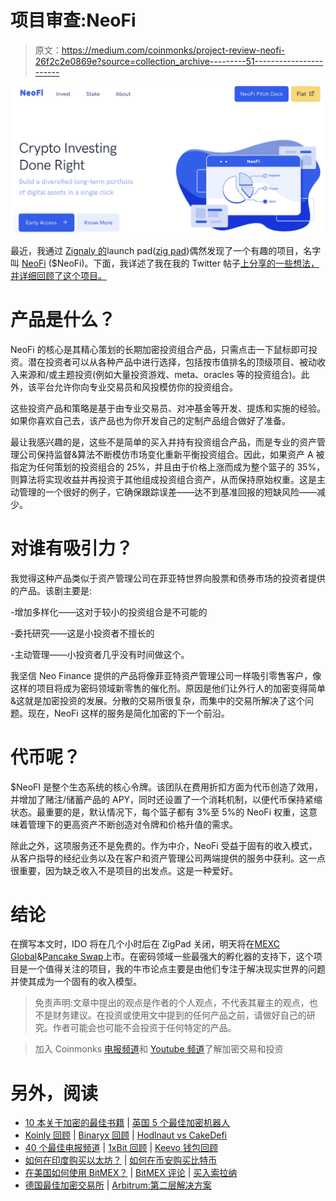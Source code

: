 # 项目审查:NeoFi

> 原文：<https://medium.com/coinmonks/project-review-neofi-26f2c2e0869e?source=collection_archive---------51----------------------->

![](img/ac233cf40e9b39d1364b273b999c1a57.png)

最近，我通过 [Zignaly 的](/coinmonks/project-review-zignaly-part-1-cd814fcc8dd6)launch pad([zig pad](https://zignaly.com/app/login/?ret=%2Fapp%2Fdashboard%2F))偶然发现了一个有趣的项目，名字叫 [NeoFi](https://neofi.app/index.html) ($NeoFi)。下面，我详述了我在我的 Twitter 帖子[上分享的一些想法，并详细回顾了这个项目。](https://twitter.com/ahmedashafi/status/1505958533661036544?s=20&t=0aKTfQezylgonZy21i8M9Q)

# 产品是什么？

NeoFi 的核心是其精心策划的长期加密投资组合产品，只需点击一下鼠标即可投资。潜在投资者可以从各种产品中进行选择，包括按市值排名的顶级项目、被动收入来源和/或主题投资(例如大量投资游戏、meta、oracles 等的投资组合)。此外，该平台允许你向专业交易员和风投模仿你的投资组合。

这些投资产品和策略是基于由专业交易员、对冲基金等开发、提炼和实施的经验。如果你喜欢自己去，该产品也为你开发自己的定制产品组合做好了准备。

最让我感兴趣的是，这些不是简单的买入并持有投资组合产品，而是专业的资产管理公司保持监督&算法不断模仿市场变化重新平衡投资组合。因此，如果资产 A 被指定为任何策划的投资组合的 25%，并且由于价格上涨而成为整个篮子的 35%，则算法将实现收益并再投资于其他组成投资组合资产，从而保持原始权重。这是主动管理的一个很好的例子，它确保跟踪误差——达不到基准回报的短缺风险——减少。

# **对谁有吸引力？**

我觉得这种产品类似于资产管理公司在菲亚特世界向股票和债券市场的投资者提供的产品。该剧主要是:

-增加多样化——这对于较小的投资组合是不可能的

-委托研究——这是小投资者不擅长的

-主动管理——小投资者几乎没有时间做这个。

我坚信 Neo Finance 提供的产品将像菲亚特资产管理公司一样吸引零售客户，像这样的项目将成为密码领域新零售的催化剂。原因是他们让外行人的加密变得简单&这就是加密投资的发展。分散的交易所很复杂，而集中的交易所解决了这个问题。现在，NeoFi 这样的服务是简化加密的下一个前沿。

# 代币呢？

$NeoFI 是整个生态系统的核心令牌。该团队在费用折扣方面为代币创造了效用，并增加了赌注/储蓄产品的 APY，同时还设置了一个消耗机制，以便代币保持紧缩状态。最重要的是，默认情况下，每个篮子都有 3%至 5%的 NeoFi 权重，这意味着管理下的更高资产不断创造对令牌和价格升值的需求。

除此之外，这项服务还不是免费的。作为中介，NeoFi 受益于固有的收入模式，从客户指导的经纪业务以及在客户和资产管理公司两端提供的服务中获利。这一点很重要，因为缺乏收入不是项目的出发点。这是一种爱好。

# 结论

在撰写本文时，IDO 将在几个小时后在 ZigPad 关闭，明天将在[MEXC Global](https://www.mexc.com/)&[Pancake Swap](https://pancakeswap.finance/swap)上市。在密码领域一些最强大的孵化器的支持下，这个项目是一个值得关注的项目，我的牛市论点主要是由他们专注于解决现实世界的问题并使其成为一个固有的收入模型。

> 免责声明:文章中提出的观点是作者的个人观点，不代表其雇主的观点，也不是财务建议。在投资或使用文中提到的任何产品之前，请做好自己的研究。作者可能会也可能不会投资于任何特定的产品。

> 加入 Coinmonks [电报频道](https://t.me/coincodecap)和 [Youtube 频道](https://www.youtube.com/c/coinmonks/videos)了解加密交易和投资

# 另外，阅读

*   [10 本关于加密的最佳书籍](https://coincodecap.com/best-crypto-books) | [英国 5 个最佳加密机器人](https://coincodecap.com/uk-trading-bots)
*   [Koinly 回顾](https://coincodecap.com/koinly-review) | [Binaryx 回顾](https://coincodecap.com/binaryx-review) | [Hodlnaut vs CakeDefi](https://coincodecap.com/hodlnaut-vs-cakedefi-vs-celsius)
*   [40 个最佳电报频道](https://coincodecap.com/best-telegram-channels) | [1xBit 回顾](https://coincodecap.com/1xbit-review) | [Keevo 钱包回顾](https://coincodecap.com/keevo-wallet-review)
*   [如何在印度购买以太坊？](https://coincodecap.com/buy-ethereum-in-india) | [如何在币安购买比特币](https://coincodecap.com/buy-bitcoin-binance)
*   [在美国如何使用 BitMEX？](https://coincodecap.com/use-bitmex-in-usa) | [BitMEX 评论](https://coincodecap.com/bitmex-review) | [买入索拉纳](https://coincodecap.com/buy-solana)
*   [德国最佳加密交易所](https://coincodecap.com/crypto-exchanges-in-germany) | [Arbitrum:第二层解决方案](https://coincodecap.com/arbitrum)